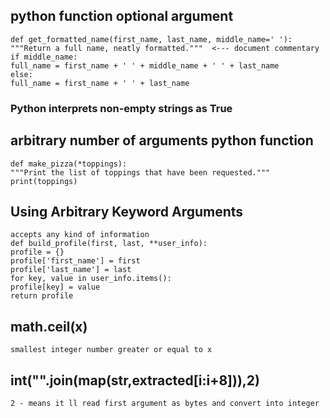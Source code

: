 ## python function optional argument 
    def get_formatted_name(first_name, last_name, middle_name=' '):  
    """Return a full name, neatly formatted."""  <--- document commentary  
    if middle_name:  
    full_name = first_name + ' ' + middle_name + ' ' + last_name  
    else:  
    full_name = first_name + ' ' + last_name    
### Python interprets non-empty strings as True

## arbitrary number of arguments python function 
    def make_pizza(*toppings):  
    """Print the list of toppings that have been requested."""  
    print(toppings)  
## Using Arbitrary Keyword Arguments 
    accepts any kind of information   
    def build_profile(first, last, **user_info):  
    profile = {}  
    profile['first_name'] = first  
    profile['last_name'] = last  
    for key, value in user_info.items():  
    profile[key] = value  
    return profile  

##  math.ceil(x)
    smallest integer number greater or equal to x

## int("".join(map(str,extracted[i:i+8])),2)  
    2 - means it ll read first argument as bytes and convert into integer  

